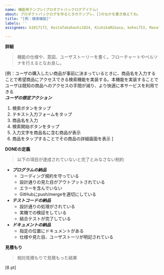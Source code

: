```yaml
---
name: 機能用テンプレ(プロダクトバックログアイテム)
about: プロダクトバックログを作るときのテンプレ。[]のなかを書き換えてね。
title: "[例：検索機能]"
labels: ''
assignees: b1017173, KeitaTakahashi1024, KishikaMikasa, kohei753, MasatakaKudou

---
```


**詳細**
> 機能の仕様や、意図、ユーザストーリーを書く。フローチャートやペルソナを行えるとなお良し。

[例：ユーザの購入したい商品が事前に決まっているときに、商品名を入力することで希望商品にアクセスできる検索機能を実装する。本機能を実装することでユーザは既知の商品へのアクセスの手間が減り、より快適に本サービスを利用できる  
***ユーザの想定アクション***
1. 検索ボタンをタップ
1. テキスト入力フォームをタップ
1. 商品名を入力
1. 検索開始ボタンをタップ
1. 入力文字を商品名に含む商品が表示
1. 商品をタップすることでその商品の詳細画面を表示
]


**DONEの定義**
> 以下の項目が達成されていないと完了とみなさない制約

- ***プログラムの納品***
  - コーディング規約を守っている
  - 設計通りの見た目がアウトプットされている
  - エラーを含んでいない
  - GitHubにpush/mergeを適切にしている
- ***テストコードの納品***
  - 設計通りの処理がされている
  - 実機での検証をしている
  - 結合テストが完了している
- ***ドキュメントの納品***
  - 指定の位置にドキュメントがある
  - 仕様や見た目、ユーザストーリが明記されている


**見積もり**
> 相対見積もりで見積もった結果

[8 pt]
